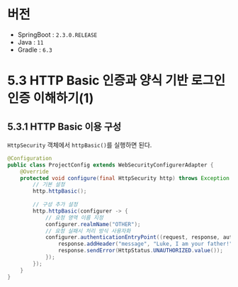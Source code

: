 # 버전

- SpringBoot : `2.3.0.RELEASE`
- Java : `11`
- Gradle : `6.3`

# 5.3 HTTP Basic 인증과 양식 기반 로그인 인증 이해하기(1)
## 5.3.1 HTTP Basic 이용 구성

`HttpSecurity` 객체에서 `httpBasic()`를 실행하면 된다.

```java
@Configuration
public class ProjectConfig extends WebSecurityConfigurerAdapter {
    @Override
    protected void configure(final HttpSecurity http) throws Exception {
        // 기본 설정
        http.httpBasic();
        
        // 구성 추가 설정
        http.httpBasic(configurer -> {
            // 요청 영역 이름 지정
            configurer.realmName("OTHER");
            // 요청 실패시 처리 방식 사용자화
            configurer.authenticationEntryPoint((request, response, authException) -> {
                response.addHeader("message", "Luke, I am your father!");
                response.sendError(HttpStatus.UNAUTHORIZED.value());
            });
        });
    }
}
```
